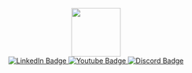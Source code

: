 <div id="header" align="center">
  <img src="https://media.giphy.com/media/xBTSwCTFkgfcdTjHMz/giphy.gif" width="100"/>
</div>
<div id="badges" align="center">
  <a href="your-linkedin-URL">
    <img src="https://img.shields.io/badge/vk-blue?style=for-the-badge&logo=vk&logoColor=white" alt="LinkedIn Badge"/>
  </a>
  <a href="your-youtube-URL">
    <img src="https://img.shields.io/badge/YouTube-red?style=for-the-badge&logo=youtube&logoColor=white" alt="Youtube Badge"/>
  </a>
  <a href="your-twitter-URL">
    <img src="https://img.shields.io/badge/discord-blueviolet?style=for-the-badge&logo=discord&logoColor=white" alt="Discord Badge"/>
  </a>
</div>
<div id="badges" align="center">
 <img src="https://komarev.com/ghpvc/?username=dwyur&style=flat-square&color=blue" alt=""/>
</div>
